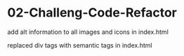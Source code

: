 # 02-Challeng-Code-Refactor

add alt information to all images and icons in index.html

replaced div tags with semantic tags in index.html